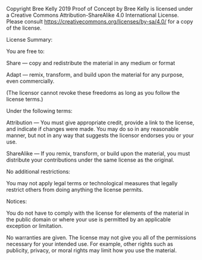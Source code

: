 Copyright Bree Kelly 2019
Proof of Concept by Bree Kelly is licensed under a Creative Commons Attribution-ShareAlike 4.0 International License.
Please consult https://creativecommons.org/licenses/by-sa/4.0/ for a copy of the license.

License Summary:

You are free to:

Share — copy and redistribute the material in any medium or format

Adapt — remix, transform, and build upon the material for any purpose, even commercially.

(The licensor cannot revoke these freedoms as long as you follow the license terms.)

Under the following terms:

Attribution — You must give appropriate credit, provide a link to the license, and indicate if changes were made. You may do so in any reasonable manner, but not in any way that suggests the licensor endorses you or your use.

ShareAlike — If you remix, transform, or build upon the material, you must distribute your contributions under the same license as the original.
    
No additional restrictions:

You may not apply legal terms or technological measures that legally restrict others from doing anything the license permits.
        
Notices:

You do not have to comply with the license for elements of the material in the public domain or where your use is permitted by an applicable exception or limitation.

No warranties are given. The license may not give you all of the permissions necessary for your intended use. For example, other rights such as publicity, privacy, or moral rights may limit how you use the material.
